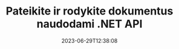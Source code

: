 ---
############################# Static ##########################
layout: "landing"
date: 2023-06-29T12:38:08
draft: false

lang: lt
product: "Viewer"
product_tag: "viewer"
platform: ".NET"
platform_tag: "net"

############################# Drop-down ############################
supported_platforms:
  items:
    # supported_platforms loop
    - title: ".NET"
      tag: "net"
    # supported_platforms loop
    - title: "Java"
      tag: "java"
    # supported_platforms loop
    - title: "Node.js"
      tag: "nodejs-java" 

############################# Head ############################
head_title: ".NET dokumentų peržiūros programos API, pateikia PDF Word Excel vaizdo HTML diagramą"
head_description: "C# ASP.NET failų peržiūros programa ir atvaizdavimo API. Pridėkite PDF peržiūros programą, „Word“ peržiūros programą, „Excel“ peržiūros programą, vaizdų peržiūros priemonę, HTML peržiūros priemonę, el. pašto peržiūros priemonę .NET programose."

############################# Header ##########################
title: "Pateikite ir rodykite dokumentus<br>naudodami .NET API"
description: "Galingas peržiūros programos API, leidžiantis paversti 180 ir daugiau dokumentų formatų į PDF, HTML ir vaizdus su įvairiomis konfigūravimo parinktimis."
words:
  for: "for"

actions:
  main: "Nemokamas NuGet atsisiuntimas"
  main_link: "https://www.nuget.org/packages/GroupDocs.Viewer"
  alt: "Licencijavimas"
  alt_link: "https://purchase.groupdocs.com/pricing/viewer/net"
  title: "Pasiruošę pradėti?"
  description: "Išbandykite GroupDocs.Viewer funkcijas nemokamai arba paprašykite licencijos"

release:
  title: "Išleista {0} versija"
  notes: "Pažiūrėkite, kas naujo"
  downloads: "Atsisiuntimai"
  link: "https://releases.groupdocs.com/viewer/net/release-notes/latest/"

code:
  title: "Pateikite PDF failus C#"
  more: "Daugiau pavyzdžių"
  more_link: "https://github.com/groupdocs-viewer/GroupDocs.Viewer-for-.NET"
  install: "dotnet add package GroupDocs.Viewer"
  content: |
    ```csharp {style=abap}   
    // Load the source PDF file
    using (var viewer = new Viewer("resume.pdf"))
    {
        // Set output HTML options, one file per page
        var viewOptions = 
          HtmlViewOptions.ForEmbeddedResources("page_{0}.html");
        
        // Render PDF to HTML with embedded resources
        viewer.View(viewOptions);
    }
    ```

############################# Overview ############################
overview:
  enable: true
  title: "GroupDocs.Viewer iš pirmo žvilgsnio"
  description: "API, skirta pateikti, rodyti, konvertuoti dokumentus, skaidres, diagramas ir daugelį kitų dokumentų tipų .NET programose"
  features:
    # feature loop
    - title: "Peržiūrėkite dokumentus efektyviai ir patikimai"
      content: "Naudodami GroupDocs.Viewer API galite efektyviai pateikti bet kokio palaikomo formato dokumentus į HTML, JPEG, PNG ir PDF su lanksčiomis ir galingomis parinktimis, išlaikant turinio ir dokumentų struktūros vientisumą. GroupDocs.Viewer palaiko .NET Framework 4.6.2 ir .NET 6.0, veikia Windows ir Linux platformose."

    # feature loop
    - title: "Palaikomi populiariausi failų ir dokumentų formatai"
      content: "Mes palaikome daugiau nei 180 populiariausių failų ir dokumentų formatų, įskaitant Word, Excel, PDF, PowerPoint, OpenDocument formatų šeimą, archyvus, rastrinius ir vektorinius vaizdus, ​​el. knygas, programavimo kalbas ir žymėjimus bei daugybę kitų failų tipų, įskaitant šifruotus, pateikimą. failus su slaptažodžiu."

    # feature loop
    - title: "Pritaikoma išvestis"
      content: "GroupDocs.Viewer leidžia ne tik atvaizduoti dokumentą, bet ir valdyti kaip tiksliai, kurios dokumento dalys turi būti atvaizduojamos ar dabar, kaip jos turi būti atvaizduojamos bei pritaikyti įvairias transformacijas pateiktai išvestiei."

    # feature loop
    - title: "UI skirta ASP.NET Core"
      content: "Pateikiame atvirojo kodo vartotojo sąsajos paketą, skirtą ASP.NET Core, kurį galima pridėti prie projekto per kelias minutes. Viewer.UI pakete yra kampinė žiniatinklio vartotojo sąsaja ir pateikiamas naudingų API ir duomenų saugojimo teikėjų rinkinys."

############################# Platforms ############################
platforms:
  enable: true
  title: "Platformos nepriklausomybė"
  description: "GroupDocs.Viewer for .NET palaiko šias operacines sistemas, sistemas ir paketų tvarkykles"
  items:
    # platform loop
    - title: "Amazon"
      image: "amazon"
    # platform loop
    - title: "Docker"
      image: "docker"
    # platform loop
    - title: "Azure"
      image: "azure"
    # platform loop
    - title: "VS Code"
      image: "vs_code"
    # platform loop
    - title: "ReSharper"
      image: "resharper"
    # platform loop
    - title: "macOS"
      image: "finder"
    # platform loop
    - title: "Linux"
      image: "linux"
    # platform loop
    - title: "NuGet"
      image: "nuget"

############################# File formats ############################
formats:
  enable: true
  title: "Palaikomi failų formatai"
  description: |
    NET skirta GroupDocs.Viewer palaiko operacijas su šiais [failų formatais](https://docs.groupdocs.com/viewer/net/supported-document-formats/).
  groups:
    # group loop
    - color: "green"
      content: |
        ### Microsoft Office, OpenDocument ir teksto formatai
        * **Word:** DOC, DOCX, DOCM, DOT, DOTX, DOTM, RTF, TXT
        * **Excel:** XLS, XLSX, XLSM, XLSB, XLTM, XLT, XLTM, XLTX
        * **PowerPoint:** PPT, PPTX, PPS, PPSX, PPSM, POT, POTM, POTX, PPTM        
        * **Project:** MPP, MPT, MPX
        * **Outlook:** MSG, EML, EMLX, PST, OST
        * **OneNote:** ONE
        * **OpenDocument:** ODT, OTT, ODS, ODP, OTP, OTS, ODG
        * **Fixed Page Layout:** PDF, TEX, XPS, OXPS
        * **e-Books:** EPUB, MOBI, DjVu
        * **Delimiter-Separated Values:** CSV, TSV
    # group loop
    - color: "blue"
      content: |
        ### Vaizdai, grafika ir diagramos
        * **Rastriniai vaizdai:** BMP, GIF, JPG, PNG, TIFF, WebP, DNG, DIB, Jpeg2000 family
        * **Windows Icon:** ICO
        * **Scalable Vector Graphics:** SVG, CDR, CMX, IGS, SVGZ        
        * **Adobe Photoshop:** PSD, PSB        
        * **Stereo Lithography (3D Printing):** STL        
        * **Medical Imaging:** DICOM
        * **Plotter Documents:** PLT, HPG
        * **Autodesk Design Web Formats:** DWF, DWG
        * **AutoCAD Drawing:** DWT, IFC, STL, CF2        
      # group loop
    - color: "red"
      content: |
        ### Kita        
        * **Žiniatinklis:** HTML, MHT, MHTML, XML
        * **Metafile:** WMF, EMF, CGM, EMZ, WMZ
        * **Visio:** VSD, VDX, VSS, VSSX, VSX, VST, VSTX, VTX, VSDX, VDW, VSTM, VSSM, VSDM
        * **Project:** MPP, MPT, MPX
        * **PostScript:** PS, EPS
        * **Archyvai:** ZIP, TAR, BZ2, GZ, RAR, RAR5
        * **Kita:** VCF, VCARD, NUMBERS, NSF, OBJ
        * **C/C++/C# Files:** C, CC, C# , CPP, CXX, CS, H, HH, M, MM
        * **Java/JavaScript Files:** JAVA, JS, JSON, PROPERTIES

############################# Features ############################
features:
  enable: true
  title: "GroupDocs.Viewer funkcijos"
  description: "Sklandžiai atvaizduokite, rodykite ir konvertuokite PDF ir „Office“ dokumentus"

  items:
    # feature loop
    - icon: "viewhtml"
      title: "Peržiūrėkite dokumentus HTML formatu"
      content: "Konvertuokite bet kokio tipo dokumentą į HTML dokumentą su CSS ir SVG, kurie gali būti rodomi bet kurioje šiuolaikinėje žiniatinklio naršyklėje."

    # feature loop
    - icon: "rasterize"
      title: "Rasterizuoti dokumentus"
      content: "Rastruokite bet kokį palaikomą dokumento formatą į rastrinį vaizdą su reguliuojamu vaizdo formatu ir glaudinimo kokybe."

    # feature loop
    - icon: "sourcecode"
      title: "Pateikite ir paryškinkite programavimo kodus"
      content: "Visų populiarių programavimo, scenarijų ir žymėjimo kalbų palaikymas su galimybe analizuoti ir paryškinti jų sintaksę."

    # feature loop
    - icon: "convertpdf"
      title: "Konvertuoti į PDF"
      content: "Bet kokio palaikomo formato dokumentas gali būti lengvai konvertuojamas ir įrašomas į PDF su reguliuojamomis parinktimis."

    # feature loop
    - icon: "transform"
      title: "Taikyti transformacijas"
      content: "Išvesties dokumentas gali būti transformuojamas atvaizdavimo metu – puslapius galima pasukti ir (arba) pertvarkyti, o ant jų uždėti tekstinį vandens ženklą."

    # feature loop
    - icon: "adjustment"
      title: "HTML išvesties koregavimas"
      content: "Išvesties HTML dokumentus, sugeneruotus GroupDocs.Viewer, galima labai tiksliai sureguliuoti: leidžiama įrašyti į srautą ar failą, naudojant išorinius ar įterptus išteklius, atgalinius skambučius ir pan."

    # feature loop
    - icon: "complex"
      title: "Sudėtingų dokumentų struktūrų palaikymas"
      content: "GroupDocs.Viewer palaiko ne tik atskirus dokumentus, bet ir failus, kurių viduje yra dokumentų sąrašas arba hierarchinė struktūra, pvz., el. laiškai su priedais, ZIP archyvai su vidiniais failais aplankuose, kelių puslapių TIFF vaizdai ir pan."

    # feature loop
    - icon: "optimization"
      title: "Optimizavimo parinktys"
      content: "GroupDocs.Viewer turi reguliuojamą talpyklos posistemę, kuri gali sutrumpinti įkėlimo laiką naudojant talpykloje esančias dokumentų versijas. Taip pat įvairių formatų parinkčių rinkinys leidžia atvaizduoti kai kurias nereikalingas dokumentų dalis ar aspektus (šriftus, paslėptus darbalapius, el. pašto priedus), kad būtų optimizuotas bendras našumas."

    # feature loop
    - icon: "passwordprotected"
      title: "Slaptažodžiu apsaugotų dokumentų palaikymas"
      content: "GroupDocs.Viewer leidžia atidaryti šifruotus įvairių tipų dokumentus: PDF, WordProcessing, Spreadsheet, Presentation ir kitus, įkėlimo parinktyse nurodant slaptažodį."

############################# Code samples ############################
code_samples:
  enable: true
  title: "Kodo pavyzdžiai"
  description: "Kai kurie tipiniai GroupDocs.Viewer atvejai naudojami .NET operacijoms"
  items:
    # code sample loop
    - title: "Pateikite DOCX į HTML"
      content: |
        [HtmlViewOptions](https://reference.groupdocs.com/viewer/net/groupdocs.viewer.options/htmlviewoptions/) klasės ypatybės leidžia valdyti konversijos procesą, daugiau apie tai [čia](https://docs .groupdocs.com/viewer/net/rendering-to-html/). Pavyzdžiui, galite įterpti visus išorinius išteklius į išvesties HTML failą, sumažinti išvesties failą ir optimizuoti jį spausdinimui.
        {{< landing/code title="C#">}}
        ```csharp {style=abap}
        using GroupDocs.Viewer;
        using GroupDocs.Viewer.Options;
        
        // Instantiate viewer
        using (Viewer viewer = new Viewer("resume.docx"))
        {
            // Set output HTML options
            HtmlViewOptions options = HtmlViewOptions.ForEmbeddedResources();
            
            // Render DOCX to HTML with embedded resources
            viewer.View(options);
        }
        ```
        {{< /landing/code >}}
    # code sample loop
    - title: "Eksportuokite PPTX į PDF"
      content: |
        Sukurkite [PdfViewOptions](https://reference.groupdocs.com/viewer/net/groupdocs.viewer.options/pdfviewoptions/) klasės egzempliorių ir perduokite jį [Viewer.View](https://reference.groupdocs. com/viewer/net/groupdocs.viewer/viewer/view/#view) metodas PowerPoint PPTX failą konvertuoti į PDF. PdfViewOptions klasės ypatybės leidžia valdyti konversijos procesą. Pavyzdžiui, galite apsaugoti išvesties PDF failą, pertvarkyti jo puslapius ir nurodyti dokumento vaizdų kokybę. Norėdami gauti daugiau informacijos, žr. [toliau pateiktą dokumentų skyrių](https://docs.groupdocs.com/viewer/net/rendering-to-pdf/).
        {{< landing/code title="C#">}}
        ```csharp {style=abap}   
        using GroupDocs.Viewer;
        using GroupDocs.Viewer.Options;
        
        using (var viewer = new Viewer("presentation.pptx"))
        {
            // Set output PDF options
            var viewOptions = new PdfViewOptions("presentation.pdf");
            
            // Export PPTX to PDF
            viewer.View(viewOptions);
        }
        ```
        {{< /landing/code >}}
############################# Reviews ############################
# reviews:
# enable: true
# title: "GroupDocs produktų apžvalgos"
# description: "Netikėkite mūsų žodžio. Sužinokite, ką kiti kūrėjai sako apie mūsų API"

# items:
#   # review loop
#   - title: "GroupDocs.Viewer"
#     content: "Puikus aptarnavimas ir puikūs produktai. Jie buvo labai naudingi ir reagavo per GroupDocs.Viewer .NET diegimo procesą, todėl negaliu jų rekomenduoti."
#     author: "Martin Lasarga"
#     company: "Product Manager at Axentria ECM by G.S.I."

#   # review loop
#   - title: "GroupDocs.Viewer"
#     content: "Projekte įdiegus ir panaudojus GroupDocs.Viewer for .NET, atrodo, kad jis veikia labai gerai. Išbandžiau su daugybe dokumentų ir kol kas viskas gerai. Viskas, ką sukūriau, gražiai atvaizduojama ir atrodo taip pat gerai, kaip ir PDF peržiūros programoje arba MS Word."
#     author: "Mats Oustad"
#     company: "Senior Consultant/Partner at Novanet AS"
---